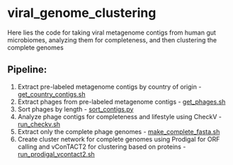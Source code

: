 # viral_genome_clustering
Here lies the code for taking viral metagenome contigs from human gut microbiomes, analyzing them for completeness, and then clustering the complete genomes

## Pipeline:
1. Extract pre-labeled metagenome contigs by country of origin - [get_country_contigs.sh](get_country_contigs.sh)
2. Extract phages from pre-labeled metagenome contigs - [get_phages.sh](get_phages.sh)
3. Sort phages by length - [sort_contigs.py](sort_contigs.py)
4. Analyze phage contigs for completeness and lifestyle using CheckV - [run_checkv.sh](run_checkv.sh)
5. Extract only the complete phage genomes - [make_complete_fasta.sh](make_complete_fasta.sh)
6. Create cluster network for complete genomes using Prodigal for ORF calling and vConTACT2 for clustering based on proteins - [run_prodigal_vcontact2.sh](run_prodigal_vcontact2.sh)
